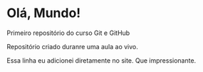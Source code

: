 # Olá, Mundo!
 Primeiro repositório do curso Git e GitHub

Repositório criado duranre uma aula ao vivo.

Essa linha eu adicionei diretamente no site. Que impressionante.

